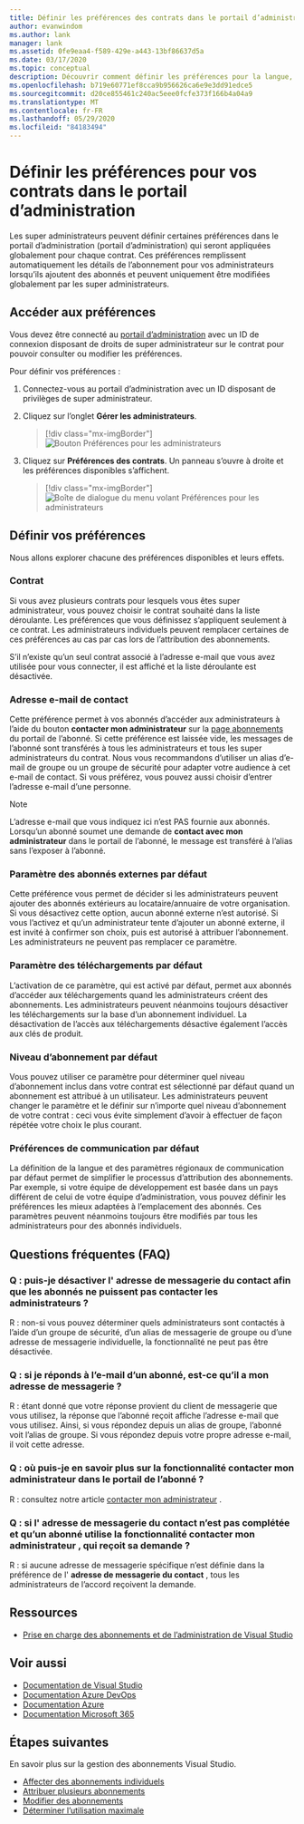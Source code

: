 ```yaml
---
title: Définir les préférences des contrats dans le portail d’administration
author: evanwindom
ms.author: lank
manager: lank
ms.assetid: 0fe9eaa4-f589-429e-a443-13bf86637d5a
ms.date: 03/17/2020
ms.topic: conceptual
description: Découvrir comment définir les préférences pour la langue, les contacts, le niveau d’abonnement et d’autres éléments dans le portail d’administration
ms.openlocfilehash: b719e60771ef8cca9b956626ca6e9e3dd91edce5
ms.sourcegitcommit: d20ce855461c240ac5eee0fcfe373f166b4a04a9
ms.translationtype: MT
ms.contentlocale: fr-FR
ms.lasthandoff: 05/29/2020
ms.locfileid: "84183494"
---
```

# <a name="set-preferences-for-your-agreements-in-the-administration-portal"></a>Définir les préférences pour vos contrats dans le portail d’administration
Les super administrateurs peuvent définir certaines préférences dans le portail d’administration (portail d’administration) qui seront appliquées globalement pour chaque contrat.  Ces préférences remplissent automatiquement les détails de l’abonnement pour vos administrateurs lorsqu’ils ajoutent des abonnés et peuvent uniquement être modifiées globalement par les super administrateurs.  

## <a name="access-preferences"></a>Accéder aux préférences
Vous devez être connecté au [portail d’administration](https://manage.visualstudio.com) avec un ID de connexion disposant de droits de super administrateur sur le contrat pour pouvoir consulter ou modifier les préférences.  

Pour définir vos préférences :
1. Connectez-vous au portail d’administration avec un ID disposant de privilèges de super administrateur.
2. Cliquez sur l’onglet **Gérer les administrateurs**.
   > [!div class="mx-imgBorder"]
   > ![Bouton Préférences pour les administrateurs](_img/admin-prefs/admin-prefs-button.png)

3. Cliquez sur **Préférences des contrats**.
Un panneau s’ouvre à droite et les préférences disponibles s’affichent. 

   > [!div class="mx-imgBorder"]
   > ![Boîte de dialogue du menu volant Préférences pour les administrateurs](_img/admin-prefs/admin-prefs-flyout.png)

## <a name="set-your-preferences"></a>Définir vos préférences
Nous allons explorer chacune des préférences disponibles et leurs effets. 

### <a name="agreement"></a>Contrat
Si vous avez plusieurs contrats pour lesquels vous êtes super administrateur, vous pouvez choisir le contrat souhaité dans la liste déroulante.  Les préférences que vous définissez s’appliquent seulement à ce contrat.  Les administrateurs individuels peuvent remplacer certaines de ces préférences au cas par cas lors de l’attribution des abonnements. 

S’il n’existe qu’un seul contrat associé à l’adresse e-mail que vous avez utilisée pour vous connecter, il est affiché et la liste déroulante est désactivée. 

### <a name="contact-email-address"></a>Adresse e-mail de contact
Cette préférence permet à vos abonnés d’accéder aux administrateurs à l’aide du bouton **contacter mon administrateur** sur la [page abonnements](https://my.visualstudio.com/subscriptions) du portail de l’abonné.  Si cette préférence est laissée vide, les messages de l’abonné sont transférés à tous les administrateurs et tous les super administrateurs du contrat.  Nous vous recommandons d’utiliser un alias d’e-mail de groupe ou un groupe de sécurité pour adapter votre audience à cet e-mail de contact. Si vous préférez, vous pouvez aussi choisir d’entrer l’adresse e-mail d’une personne.

> [!NOTE]
> L’adresse e-mail que vous indiquez ici n’est PAS fournie aux abonnés.  Lorsqu’un abonné soumet une demande de **contact avec mon administrateur** dans le portail de l’abonné, le message est transféré à l’alias sans l’exposer à l’abonné. 

### <a name="default-external-subscribers-setting"></a>Paramètre des abonnés externes par défaut
Cette préférence vous permet de décider si les administrateurs peuvent ajouter des abonnés extérieurs au locataire/annuaire de votre organisation.  Si vous désactivez cette option, aucun abonné externe n’est autorisé.  Si vous l’activez et qu’un administrateur tente d’ajouter un abonné externe, il est invité à confirmer son choix, puis est autorisé à attribuer l’abonnement. Les administrateurs ne peuvent pas remplacer ce paramètre. 

### <a name="default-downloads-setting"></a>Paramètre des téléchargements par défaut
L’activation de ce paramètre, qui est activé par défaut, permet aux abonnés d’accéder aux téléchargements quand les administrateurs créent des abonnements.  Les administrateurs peuvent néanmoins toujours désactiver les téléchargements sur la base d’un abonnement individuel.  La désactivation de l’accès aux téléchargements désactive également l’accès aux clés de produit.  

### <a name="default-subscription-level"></a>Niveau d’abonnement par défaut
Vous pouvez utiliser ce paramètre pour déterminer quel niveau d’abonnement inclus dans votre contrat est sélectionné par défaut quand un abonnement est attribué à un utilisateur.  Les administrateurs peuvent changer le paramètre et le définir sur n’importe quel niveau d’abonnement de votre contrat : ceci vous évite simplement d’avoir à effectuer de façon répétée votre choix le plus courant. 

### <a name="default-communication-preferences"></a>Préférences de communication par défaut
La définition de la langue et des paramètres régionaux de communication par défaut permet de simplifier le processus d’attribution des abonnements.  Par exemple, si votre équipe de développement est basée dans un pays différent de celui de votre équipe d’administration, vous pouvez définir les préférences les mieux adaptées à l’emplacement des abonnés. Ces paramètres peuvent néanmoins toujours être modifiés par tous les administrateurs pour des abonnés individuels. 

## <a name="frequently-asked-questions"></a>Questions fréquentes (FAQ)
### <a name="q--can-i-disable-the-contact-email-address-so-subscribers-cannot-contact-administrators"></a>Q : puis-je désactiver l' **adresse de messagerie du contact** afin que les abonnés ne puissent pas contacter les administrateurs ?
R : non-si vous pouvez déterminer quels administrateurs sont contactés à l’aide d’un groupe de sécurité, d’un alias de messagerie de groupe ou d’une adresse de messagerie individuelle, la fonctionnalité ne peut pas être désactivée.

### <a name="q-if-i-answer-a-subscribers-email-will-they-have-my-email-address"></a>Q : si je réponds à l’e-mail d’un abonné, est-ce qu’il a mon adresse de messagerie ?
R : étant donné que votre réponse provient du client de messagerie que vous utilisez, la réponse que l’abonné reçoit affiche l’adresse e-mail que vous utilisez.  Ainsi, si vous répondez depuis un alias de groupe, l’abonné voit l’alias de groupe.  Si vous répondez depuis votre propre adresse e-mail, il voit cette adresse.  

### <a name="q-where-can-i-find-out-more-about-the-contact-my-admin-feature-in-the-subscriber-portal"></a>Q : où puis-je en savoir plus sur la fonctionnalité **contacter mon administrateur** dans le portail de l’abonné ?
R : consultez notre article [contacter mon administrateur](contact-my-admin.md) . 

### <a name="q-if-we-dont-complete-the-contact-email-address-and-a-subscriber-uses-the-contact-my-admin-feature-who-receives-their-request"></a>Q : si l' **adresse de messagerie du contact** n’est pas complétée et qu’un abonné utilise la fonctionnalité **contacter mon administrateur** , qui reçoit sa demande ?
R : si aucune adresse de messagerie spécifique n’est définie dans la préférence de l' **adresse de messagerie du contact** , tous les administrateurs de l’accord reçoivent la demande. 

## <a name="resources"></a>Ressources
- [Prise en charge des abonnements et de l’administration de Visual Studio](https://visualstudio.microsoft.com/support/support-overview-vs)

## <a name="see-also"></a>Voir aussi
- [Documentation de Visual Studio](https://docs.microsoft.com/visualstudio/)
- [Documentation Azure DevOps](https://docs.microsoft.com/azure/devops/)
- [Documentation Azure](https://docs.microsoft.com/azure/)
- [Documentation Microsoft 365](https://docs.microsoft.com/microsoft-365/)

## <a name="next-steps"></a>Étapes suivantes
En savoir plus sur la gestion des abonnements Visual Studio.
- [Affecter des abonnements individuels](assign-license.md)
- [Attribuer plusieurs abonnements](assign-license-bulk.md)
- [Modifier des abonnements](edit-license.md)
- [Déterminer l’utilisation maximale](maximum-usage.md)



